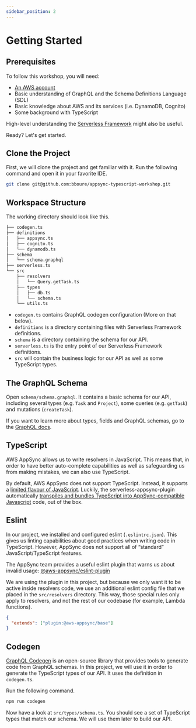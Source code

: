 ```yaml
---
sidebar_position: 2
---
```


# Getting Started

## Prerequisites

To follow this workshop, you will need:

- [An AWS account](https://portal.aws.amazon.com/billing/signup#/start/email)
- Basic understanding of GraphQL and the Schema Definitions Language (SDL)
- Basic knowledge about AWS and its services (i.e. DynamoDB, Cognito)
- Some background with TypeScript

High-level understanding the [Serverless Framework](https://www.serverless.com/) might also be useful.

Ready? Let's get started.

## Clone the Project

First, we will clone the project and get familiar with it. Run the following command and open it in your favorite IDE.

```bash
git clone git@github.com:bboure/appsync-typescript-workshop.git
```

## Workspace Structure

The working directory should look like this.

```bash
├── codegen.ts
├── definitions
│   ├── appsync.ts
│   ├── cognito.ts
│   └── dynamodb.ts
├── schema
│   └── schema.graphql
├── serverless.ts
└── src
    ├── resolvers
    │   └── Query.getTask.ts
    ├── types
    │   ├── db.ts
    │   └── schema.ts
    └── utils.ts
```

- `codegen.ts` contains GraphQL codegen configuration (More on that below).
- `definitions` is a directory containing files with Serverless Framework definitions.
- `schema` is a directory containing the schema for our API.
- `serverless.ts` is the entry point of our Serverless Framework definitions.
- `src` will contain the business logic for our API as well as some TypeScript types.

## The GraphQL Schema

Open `schema/schema.graphql`. It contains a basic schema for our API, including several types (e.g. `Task` and `Project`), some queries (e.g. `getTask`) and mutations (`createTask`).

If you want to learn more about types, fields and GraphQL schemas, go to the [GraphQL docs](https://graphql.org/learn/schema/#object-types-and-fields).

## TypeScript

AWS AppSync allows us to write resolvers in JavaScript. This means that, in order to have better auto-complete capabilities as well as safeguarding us from making mistakes, we can also use TypeScript.

By default, AWS AppSync does not support TypeScript. Instead, it supports a [limited flavour of JavaScript](https://blog.graphbolt.dev/everything-you-should-know-about-the-appsync-javascript-pipeline-resolvers). Luckily, the serverless-appsync-plugin automatically [transpiles and bundles TypeScript into AppSync-compatible Javascript](https://github.com/sid88in/serverless-appsync-plugin/blob/master/doc/general-config.md#Esbuild) code, out of the box.

## Eslint

In our project, we installed and configured eslint (`.eslintrc.json`). This gives us linting capabilities about good practices when writing code in TypeScript. However, AppSync does not support all of “standard” JavaScript/TypeScript features.

The AppSync team provides a useful eslint plugin that warns us about invalid usage: [@aws-appsync/eslint-plugin](https://www.npmjs.com/package/@aws-appsync/eslint-plugin)

We are using the plugin in this project, but because we only want it to be active inside resolvers code, we use an additional eslint config file that we placed in the `src/resolvers` directory. This way, those special rules only apply to resolvers, and not the rest of our codebase (for example, Lambda functions).

```json
{
  "extends": ["plugin:@aws-appsync/base"]
}
```

## Codegen

[GraphQL Codegen](https://the-guild.dev/graphql/codegen) is an open-source library that provides tools to generate code from GraphQL schemas. In this project, we will use it in order to generate the TypeScript types of our API. It uses the definition in `codegen.ts`.

Run the following command.

```bash
npm run codegen
```

Now have a look at `src/types/schema.ts`. You should see a set of TypeScript types that match our schema. We will use them later to build our API.
